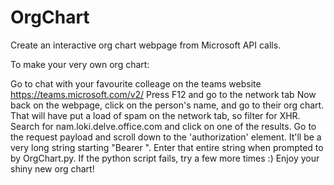 # OrgChart
 Create an interactive org chart webpage from Microsoft API calls.


To make your very own org chart:

Go to chat with your favourite colleage on the teams website https://teams.microsoft.com/v2/
Press F12 and go to the network tab
Now back on the webpage, click on the person's name, and go to their org chart.
That will have put a load of spam on the network tab, so filter for XHR.
Search for nam.loki.delve.office.com and click on one of the results.
Go to the request payload and scroll down to the 'authorization' element. It'll be a very long string starting "Bearer ".
Enter that entire string when prompted to by OrgChart.py.
If the python script fails, try a few more times :)
Enjoy your shiny new org chart!
